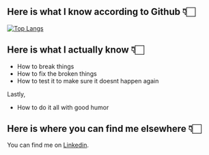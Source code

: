 <!-- Actual text -->

## Here is what I know according to Github 👇🏻

[![Top Langs](https://github-readme-stats.vercel.app/api/top-langs/?username=TarynMcKenzie&layout=compact)](https://github.com/TarynMcKenzie/github-readme-stats)



## Here is what I actually know 👇🏻
  
  * How to break things
  * How to fix the broken things
  * How to test it to make sure it doesnt happen again
  
  Lastly,
  
  * How to do it all with good humor



## Here is where you can find me elsewhere 👇🏻

You can find me on [Linkedin][1].

<!-- Links to social media accounts -->

[1]: https://www.linkedin.com/in/tarynmckenzie/
